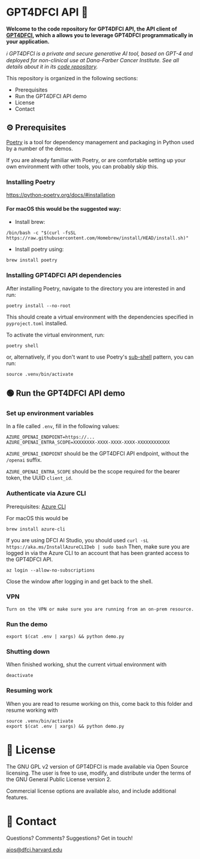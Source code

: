# GPT4DFCI API 🔌

**Welcome to the code repository for GPT4DFCI API, the API client of [GPT4DFCI](https://github.com/Dana-Farber-AIOS/GPT4DFCI), which a allows you to leverage GPT4DFCI programmatically in your application.**

*ℹ️ GPT4DFCI is a private and secure generative AI tool, based on GPT-4 and deployed for non-clinical use at Dana-Farber Cancer Institute. See all details about it in its [code repository](https://github.com/Dana-Farber-AIOS/GPT4DFCI).*

This repository is organized in the following sections:

* Prerequisites
* Run the GPT4DFCI API demo
* License
* Contact

## ⚙️  Prerequisites

[Poetry](https://python-poetry.org) is a tool for dependency management and packaging in Python used by a number of the demos.

If you are already familiar with Poetry, or are comfortable setting up your own environment with other tools, you can probably skip this.

### Installing Poetry
https://python-poetry.org/docs/#installation

#### For macOS this would be the suggested way:

- Install brew: 

```
/bin/bash -c "$(curl -fsSL https://raw.githubusercontent.com/Homebrew/install/HEAD/install.sh)"
```

- Install poetry using: 
```
brew install poetry
```

### Installing GPT4DFCI API dependencies

After installing Poetry, navigate to the directory you are interested in and run:

```
poetry install --no-root
```

This should create a virtual environment with the dependencies specified in `pyproject.toml` installed.


To activate the virtual environment, run:

```
poetry shell
```

or, alternatively, if you don't want to use Poetry's [sub-shell](https://python-poetry.org/docs/basic-usage/#activating-the-virtual-environment) pattern, you can run:
```
source .venv/bin/activate
```


## 🟢  Run the GPT4DFCI API demo

### Set up environment variables
In a file called `.env`, fill in the following values:

```
AZURE_OPENAI_ENDPOINT=https://...
AZURE_OPENAI_ENTRA_SCOPE=XXXXXXXX-XXXX-XXXX-XXXX-XXXXXXXXXXXX
```

`AZURE_OPENAI_ENDPOINT` should be the GPT4DFCI API endpoint, without the `/openai` suffix.

`AZURE_OPENAI_ENTRA_SCOPE` should be the scope required for the bearer token, the UUID `client_id`.

### Authenticate via Azure CLI
Prerequisites: [Azure CLI](https://learn.microsoft.com/en-us/cli/azure/)

For macOS this would be

```
brew install azure-cli
```
If you are using DFCI AI Studio, you should used `curl -sL https://aka.ms/InstallAzureCLIDeb | sudo bash`
Then, make sure you are logged in via the Azure CLI to an account that has been granted access to the GPT4DFCI API.

```
az login --allow-no-subscriptions
```

Close the window after logging in and get back to the shell.


### VPN

```
Turn on the VPN or make sure you are running from an on-prem resource.
```

### Run the demo
```
export $(cat .env | xargs) && python demo.py
```

### Shutting down

When finished working, shut the current virtual environment with

```
deactivate
```

### Resuming work

When you are read to resume working on this, come back to this folder and resume working with

```
source .venv/bin/activate
export $(cat .env | xargs) && python demo.py
```

# 🎫 License

The GNU GPL v2 version of GPT4DFCI is made available via Open Source licensing. The user is free to use, modify, and distribute under the terms of the GNU General Public License version 2.

Commercial license options are available also, and include additional features.


# 📧 Contact

Questions? Comments? Suggestions? Get in touch!

aios@dfci.harvard.edu
